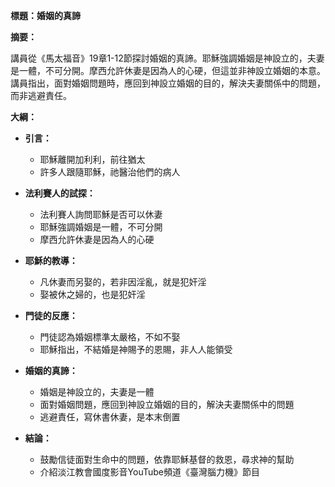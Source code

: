 **標題：婚姻的真諦**

**摘要：**

講員從《馬太福音》19章1-12節探討婚姻的真諦。耶穌強調婚姻是神設立的，夫妻是一體，不可分開。摩西允許休妻是因為人的心硬，但這並非神設立婚姻的本意。講員指出，面對婚姻問題時，應回到神設立婚姻的目的，解決夫妻關係中的問題，而非逃避責任。

**大綱：**

* **引言：**
    * 耶穌離開加利利，前往猶太
    * 許多人跟隨耶穌，祂醫治他們的病人

* **法利賽人的試探：**
    * 法利賽人詢問耶穌是否可以休妻
    * 耶穌強調婚姻是一體，不可分開
    * 摩西允許休妻是因為人的心硬

* **耶穌的教導：**
    * 凡休妻而另娶的，若非因淫亂，就是犯奸淫
    * 娶被休之婦的，也是犯奸淫

* **門徒的反應：**
    * 門徒認為婚姻標準太嚴格，不如不娶
    * 耶穌指出，不結婚是神賜予的恩賜，非人人能領受

* **婚姻的真諦：**
    * 婚姻是神設立的，夫妻是一體
    * 面對婚姻問題，應回到神設立婚姻的目的，解決夫妻關係中的問題
    * 逃避責任，寫休書休妻，是本末倒置

* **結論：**
    * 鼓勵信徒面對生命中的問題，依靠耶穌基督的救恩，尋求神的幫助
    * 介紹淡江教會國度影音YouTube頻道《臺灣腦力機》節目
